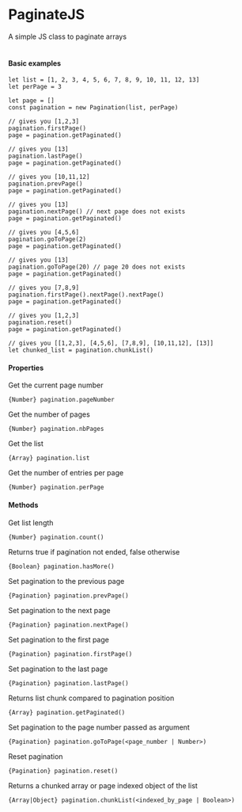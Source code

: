 # PaginateJS
A simple JS class to paginate arrays
<br><br>
#### Basic examples
```JS
let list = [1, 2, 3, 4, 5, 6, 7, 8, 9, 10, 11, 12, 13]
let perPage = 3

let page = []
const pagination = new Pagination(list, perPage)

// gives you [1,2,3]
pagination.firstPage()
page = pagination.getPaginated()

// gives you [13]
pagination.lastPage()
page = pagination.getPaginated()

// gives you [10,11,12]
pagination.prevPage()
page = pagination.getPaginated()

// gives you [13]
pagination.nextPage() // next page does not exists
page = pagination.getPaginated()

// gives you [4,5,6]
pagination.goToPage(2)
page = pagination.getPaginated()

// gives you [13]
pagination.goToPage(20) // page 20 does not exists
page = pagination.getPaginated()

// gives you [7,8,9]
pagination.firstPage().nextPage().nextPage()
page = pagination.getPaginated()

// gives you [1,2,3]
pagination.reset()
page = pagination.getPaginated()

// gives you [[1,2,3], [4,5,6], [7,8,9], [10,11,12], [13]]
let chunked_list = pagination.chunkList()
```

#### Properties

Get the current page number
```JS
{Number} pagination.pageNumber
```

Get the number of pages
```JS
{Number} pagination.nbPages
```

Get the list
```JS
{Array} pagination.list
```

Get the number of entries per page
```JS
{Number} pagination.perPage
```

#### Methods

Get list length
```JS
{Number} pagination.count()
```

Returns true if pagination not ended, false otherwise
```JS
{Boolean} pagination.hasMore()
```

Set pagination to the previous page
```JS
{Pagination} pagination.prevPage()
```

Set pagination to the next page
```JS
{Pagination} pagination.nextPage()
```

Set pagination to the first page
```JS
{Pagination} pagination.firstPage()
```

Set pagination to the last page
```JS
{Pagination} pagination.lastPage()
```

Returns list chunk compared to pagination position
```JS
{Array} pagination.getPaginated()
```

Set pagination to the page number passed as argument
```JS
{Pagination} pagination.goToPage(<page_number | Number>)
```

Reset pagination
```JS
{Pagination} pagination.reset()
```

Returns a chunked array or page indexed object of the list
```JS
{Array|Object} pagination.chunkList(<indexed_by_page | Boolean>)
```
